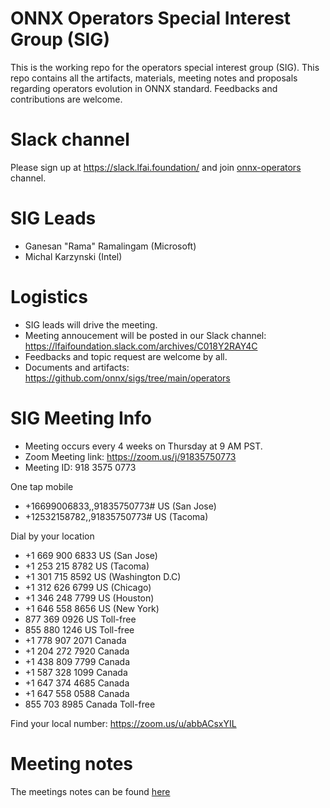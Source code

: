 <!--- SPDX-License-Identifier: Apache-2.0 -->

# ONNX Operators Special Interest Group (SIG)

This is the working repo for the operators special interest group (SIG). This repo contains all the artifacts, materials, meeting notes and proposals regarding operators evolution in ONNX standard. Feedbacks and contributions are welcome.

# Slack channel
Please sign up at https://slack.lfai.foundation/ and join [onnx-operators](https://lfaifoundation.slack.com/archives/C018Y2RAY4C) channel.

# SIG Leads

* Ganesan "Rama" Ramalingam (Microsoft)
* Michal Karzynski (Intel)

# Logistics

* SIG leads will drive the meeting.
* Meeting annoucement will be posted in our Slack channel: https://lfaifoundation.slack.com/archives/C018Y2RAY4C
* Feedbacks and topic request are welcome by all.
* Documents and artifacts: https://github.com/onnx/sigs/tree/main/operators

# SIG Meeting Info

* Meeting occurs every 4 weeks on Thursday at 9 AM PST.
* Zoom Meeting link: https://zoom.us/j/91835750773
* Meeting ID: 918 3575 0773

One tap mobile
* +16699006833,,91835750773# US (San Jose)
* +12532158782,,91835750773# US (Tacoma)

Dial by your location
* +1 669 900 6833 US (San Jose)
* +1 253 215 8782 US (Tacoma)
* +1 301 715 8592 US (Washington D.C)
* +1 312 626 6799 US (Chicago)
* +1 346 248 7799 US (Houston)
* +1 646 558 8656 US (New York)
* 877 369 0926 US Toll-free
* 855 880 1246 US Toll-free
* +1 778 907 2071 Canada
* +1 204 272 7920 Canada
* +1 438 809 7799 Canada
* +1 587 328 1099 Canada
* +1 647 374 4685 Canada
* +1 647 558 0588 Canada
*  855 703 8985 Canada Toll-free

Find your local number: https://zoom.us/u/abbACsxYIL

# Meeting notes

The meetings notes can be found [here](https://github.com/onnx/sigs/tree/main/operators/meetings)

